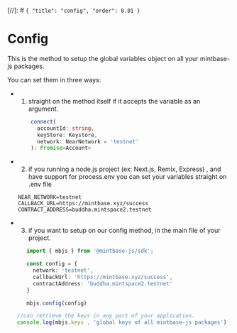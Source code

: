[//]: # `{ "title": "config", "order": 0.01 }`
# Config

This is the method to setup the global variables object on all your mintbase-js packages.

You can set them in three ways:

- 1. straight on the method itself if it accepts the variable as an argument.

  ```typescript
      connect(
        accountId: string,
        keyStore: Keystore,
        network: NearNetwork = 'testnet'
      ): Promise<Account>
  ```

- 2. if you running a node.js project (ex: Next.js, Remix, Express) , and have support for process.env you can set your variables straight on .env file

  ```
  NEAR_NETWORK=testnet
  CALLBACK_URL=https://mintbase.xyz/success
  CONTRACT_ADDRESS=buddha.mintspace2.testnet
  ```

- 3. if you want to setup on our config method, in the main file of your project. 

```typescript
      import { mbjs } from '@mintbase-js/sdk';

      const config = {
        network: 'testnet',
        callbackUrl: 'https://mintbase.xyz/success',
        contractAddress: 'buddha.mintspace2.testnet'
      }

      mbjs.config(config)

   //can retrieve the keys in any part of your application.
   console.log(mbjs.keys , 'global keys of all mintbase-js packages')
```